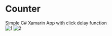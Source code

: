 # Counter
Simple C# Xamarin App with click delay function  
![1](https://user-images.githubusercontent.com/55621499/132215082-89c5ec53-dc00-47ee-945f-e111ec56b7c4.png)
![2](https://user-images.githubusercontent.com/55621499/132215085-b57bad53-c620-49ab-8018-cc947ed10aca.png)
